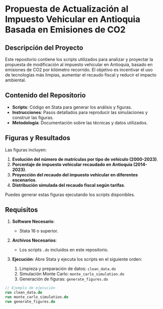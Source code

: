 # Propuesta de Actualización al Impuesto Vehicular en Antioquia Basada en Emisiones de CO2

## Descripción del Proyecto
Este repositorio contiene los scripts utilizados para analizar y proyectar la propuesta de modificación al impuesto vehicular en Antioquia, basado en emisiones de CO2 por kilómetro recorrido. El objetivo es incentivar el uso de tecnologías más limpias, aumentar el recaudo fiscal y reducir el impacto ambiental.

## Contenido del Repositorio
- **Scripts**: Código en Stata para generar los análisis y figuras.
- **Instrucciones**: Pasos detallados para reproducir las simulaciones y construir las figuras.
- **Metodología**: Documentación sobre las técnicas y datos utilizados.

## Figuras y Resultados
Las figuras incluyen:
1. **Evolución del número de matrículas por tipo de vehículo (2000-2023)**.
2. **Porcentaje de impuesto vehicular recaudado en Antioquia (2014-2023)**.
3. **Proyección del recaudo del impuesto vehicular en diferentes escenarios**.
4. **Distribución simulada del recaudo fiscal según tarifas**.

Puedes generar estas figuras ejecutando los scripts disponibles.

## Requisitos
1. **Software Necesario**:
   - Stata 16 o superior.

2. **Archivos Necesarios**:
   - Los scripts `.do` incluidos en este repositorio.

3. **Ejecución**:
   Abre Stata y ejecuta los scripts en el siguiente orden:
   1. Limpieza y preparación de datos: `clean_data.do`
   2. Simulación Monte Carlo: `monte_carlo_simulation.do`
   3. Generación de figuras: `generate_figures.do`

```stata
// Ejemplo de ejecución
run clean_data.do
run monte_carlo_simulation.do
run generate_figures.do
